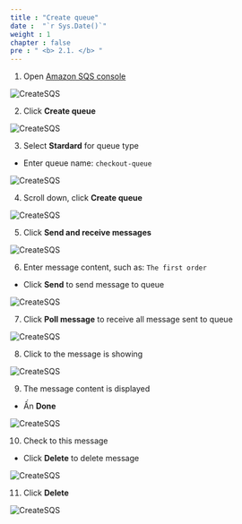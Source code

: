 ```yaml
---
title : "Create queue"
date :  "`r Sys.Date()`" 
weight : 1
chapter : false
pre : " <b> 2.1. </b> "
---
```

1. Open [Amazon SQS console](https://ap-southeast-1.console.aws.amazon.com/sqs/v2/home?region=ap-southeast-1#/homepage)

![CreateSQS](/images/2-create-sqs-and-sns/2-1-create-sqs-1.png?featherlight=false&width=90pc)

2. Click **Create queue**

![CreateSQS](/images/2-create-sqs-and-sns/2-1-create-sqs-2.png?featherlight=false&width=90pc)

3. Select **Stardard** for queue type
- Enter queue name: `checkout-queue`

![CreateSQS](/images/2-create-sqs-and-sns/2-1-create-sqs-3.png?featherlight=false&width=90pc)

4. Scroll down, click **Create queue**

![CreateSQS](/images/2-create-sqs-and-sns/2-1-create-sqs-4.png?featherlight=false&width=90pc)

5. Click **Send and receive messages**

![CreateSQS](/images/2-create-sqs-and-sns/2-1-create-sqs-5.png?featherlight=false&width=90pc)

6. Enter message content, such as: `The first order`
- Click **Send** to send message to queue

![CreateSQS](/images/2-create-sqs-and-sns/2-1-create-sqs-6.png?featherlight=false&width=90pc)

7. Click **Poll message** to receive all message sent to queue 

![CreateSQS](/images/2-create-sqs-and-sns/2-1-create-sqs-7.png?featherlight=false&width=90pc)

8. Click to the message is showing

![CreateSQS](/images/2-create-sqs-and-sns/2-1-create-sqs-8.png?featherlight=false&width=90pc)

9. The message content is displayed
- Ấn **Done**

![CreateSQS](/images/2-create-sqs-and-sns/2-1-create-sqs-9.png?featherlight=false&width=90pc)

10. Check to this message
- Click **Delete** to delete message

![CreateSQS](/images/2-create-sqs-and-sns/2-1-create-sqs-10.png?featherlight=false&width=90pc)

11. Click **Delete**

![CreateSQS](/images/2-create-sqs-and-sns/2-1-create-sqs-11.png?featherlight=false&width=90pc)
